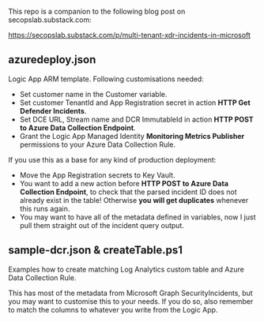 This repo is a companion to the following blog post on secopslab.substack.com:

https://secopslab.substack.com/p/multi-tenant-xdr-incidents-in-microsoft

## azuredeploy.json

Logic App ARM template. Following customisations needed:

- Set customer name in the Customer variable.
- Set customer TenantId and App Registration secret in action **HTTP Get Defender Incidents**.
- Set DCE URL, Stream name and DCR ImmutableId in action **HTTP POST to Azure Data Collection Endpoint**.
- Grant the Logic App Managed Identity **Monitoring Metrics Publisher** permissions to your Azure Data Collection Rule.

If you use this as a base for any kind of production deployment:

- Move the App Registration secrets to Key Vault.
- You want to add a new action before **HTTP POST to Azure Data Collection Endpoint**, to check that the parsed incident ID does not already exist in the table! Otherwise **you will get duplicates** whenever this runs again.
- You may want to have all of the metadata defined in variables, now I just pull them straight out of the incident query output.

## sample-dcr.json & createTable.ps1

Examples how to create matching Log Analytics custom table and Azure Data Collection Rule. 

This has most of the metadata from Microsoft Graph SecurityIncidents, but you may want to customise this to your needs. If you do so, also remember to match the columns to whatever you write from the Logic App.
